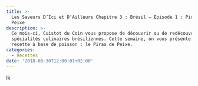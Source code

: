 ```yaml
---
title: >-
  Les Saveurs D’Ici et D’Ailleurs Chapitre 3 : Brésil – Episode 1 : Pirao de
  Peixe
description: >-
  Ce mois-ci, Cuistot du Coin vous propose de découvrir ou de redécouvrir des
  spécialités culinaires brésiliennes. Cette semaine, on vous présente une
  recette à base de poisson : le Pirao de Peixe.
categories:
  - Recettes
date: '2018-08-30T12:00:01+02:00'
---
```

lk
